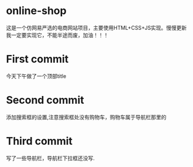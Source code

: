 # online-shop
这是一个仿网易严选的电商网站项目，主要使用HTML+CSS+JS实现。慢慢更新
我一定要实现它，不能半途而废，加油！！！

# First commit
今天下午做了一个顶部title

# Second commit
添加搜索框的设置,注意搜索框处没有购物车，购物车属于导航栏那里的

# Third commit
写了一些导航栏，导航栏下拉框还没写.
